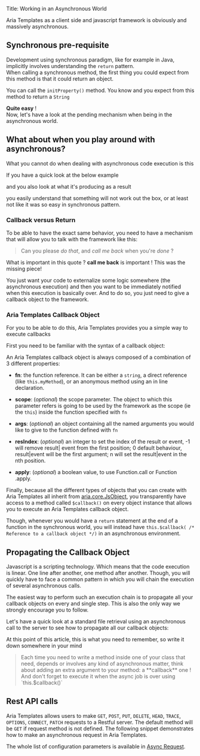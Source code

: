 Title: Working in an Asynchronous World



Aria Templates as a client side and javascript framework is obviously and massively asynchronous.

## Synchronous pre-requisite

Development using synchronous paradigm, like for example in Java, implicitly involves understanding the `return` pattern.<br />
When calling a synchronous method, the first thing you could expect from this method is that it could return an object.

<script src='http://snippets.ariatemplates.com/snippets/github.com/ariatemplates/documentation-code/snippets/core/asynchronous/MyClass.java?noheader=true&lang=java' defer></script>

You can call the `initProperty()` method. You know and you expect from this method to return a `String`

**Quite easy** !<br />
Now, let's have a look at the pending mechanism when being in the asynchronous world.

## What about when you play around with asynchronous?

What you cannot do when dealing with asynchronous code execution is this
<script src='http://snippets.ariatemplates.com/snippets/github.com/ariatemplates/documentation-code/snippets/core/asynchronous/Async.js?noheader=true&tag=notWorking&lang=javascript&outdent=true' defer></script>

If you have a quick look at the below example

<script src='http://snippets.ariatemplates.com/snippets/github.com/ariatemplates/documentation-code/snippets/core/asynchronous/Async.js?noheader=true&tag=playingAsynchronous&lang=javascript&outdent=true' defer></script>

and you also look at what it's producing as a result

<script src='http://snippets.ariatemplates.com/snippets/github.com/ariatemplates/documentation-code/snippets/core/asynchronous/console_output.text?noheader=true' defer></script>


you easily understand that something will not work out the box, or at least not like it was so easy in synchronous pattern.

### Callback versus Return

To be able to have the exact same behavior, you need to have a mechanism that will allow you to talk with the framework like this:

> Can you please _do that_, and _call me back_ when you're _done_ ?

What is important in this quote ? **call me back** is important ! This was the missing piece!

You just want your code to externalize some logic somewhere (the asynchronous execution) and then you want to be immediately notified when this execution is basically over. And to do so, you just need to give a callback object to the framework.

### Aria Templates Callback Object

For you to be able to do this, Aria Templates provides you a simple way to execute callbacks

First you need to be familiar with the syntax of a callback object:

<script src='http://snippets.ariatemplates.com/snippets/github.com/ariatemplates/documentation-code/snippets/core/asynchronous/Async.js?tag=sampleCallbackObject&lang=javascript&outdent=true' defer></script>

An Aria Templates callback object is always composed of a combination of 3 different properties:

* **fn**: the function reference. It can be either a `string`, a direct reference (like `this.myMethod`), or an anonymous method using an in line declaration.

* **scope**: (_optional_) the scope parameter. The object to which this parameter refers is going to be used by the framework as the scope (ie the `this`) inside the function specified with `fn`

* **args**: (_optional_) an object containing all the named arguments you would like to give to the function defined with `fn`

* **resIndex**: (_optional_) an integer to set the index of the result or event, -1 will remove result| event from the first
position; 0 default behaviour, result|event will be the first argument; n will set the result|event in the nth position.

* **apply**: (_optional_) a boolean value, to use Function.call or Function .apply.


Finally, because all the different types of objects that you can create with Aria Templates all inherit from [aria.core.JsObject](http://ariatemplates.com/api/#aria.core.JsObject), you transparently have access to a method called `$callback()` on every object instance that allows you to execute an Aria Templates callback object.

Though, whenever you would have a `return` statement at the end of a function in the synchronous world, you will instead have `this.$callback( /* Reference to a callback object */)` in an asynchronous environment.

<script src='http://snippets.ariatemplates.com/snippets/github.com/ariatemplates/documentation-code/snippets/core/asynchronous/Async.js?tag=sampleSyncReturn&lang=javascript&outdent=true' defer></script>
<script src='http://snippets.ariatemplates.com/snippets/github.com/ariatemplates/documentation-code/snippets/core/asynchronous/Async.js?tag=sampleAsyncReturn&lang=javascript&outdent=true' defer></script>

## Propagating  the Callback Object

Javascript is a scripting technology. Which means that the code execution is linear. One line after another, one method after another. Though, you will quickly have to face a common pattern in which you will chain the execution of several asynchronous calls.

The easiest way to perform such an execution chain is to propagate all your callback objects on every and single step. This is also the only way we strongly encourage you to follow.

Let's have a quick look at a standard file retrieval using an asynchronous call to the server to see how to propagate all our callback objects:


<script src='http://snippets.ariatemplates.com/snippets/github.com/ariatemplates/documentation-code/snippets/core/asynchronous/Async.js?tag=propagatingCallback&lang=javascript&outdent=true' defer></script>

At this point of this article, this is what you need to remember, so write it down somewhere in your mind
<blockquote>
Each time you need to write a method inside one of your class that need, depends or involves any kind of asynchronous matter, think about adding an extra argument to your method: a **callback** one !<br />
And don't forget to execute it when the async job is over using `this.$callback()`
</blockquote>

## Rest API calls

Aria Templates allows users to make `GET`, `POST`, `PUT`, `DELETE`, `HEAD`, `TRACE`, `OPTIONS`, `CONNECT`, `PATCH` requests to a Restful server. The default method will be `GET` if request method is not defined. The following snippet demonstrates how to make an asynchronous request in Aria Templates.

<script src='http://snippets.ariatemplates.com/snippets/github.com/ariatemplates/documentation-code/snippets/core/asynchronous/Async.js?tag=sampleAsyncRequest&lang=javascript&outdent=true' defer></script>

The whole list of configuration parameters is available in [Async Request](http://ariatemplates.com/api/#aria.core.CfgBeans:IOAsyncRequestCfg).
